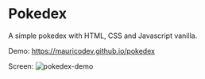 # Pokedex
A simple pokedex with HTML, CSS and Javascript vanilla.

Demo: https://mauricodev.github.io/pokedex

Screen:
![pokedex-demo](https://user-images.githubusercontent.com/70554280/146626188-c6057b98-9ef4-40e5-bb6c-8ef09d1f622f.jpg)
